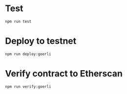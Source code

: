 # Test

```bash
npm run test
```

# Deploy to testnet

```bash
npm run deploy:goerli
```

# Verify contract to Etherscan

```bash
npm run verify:goerli
```
